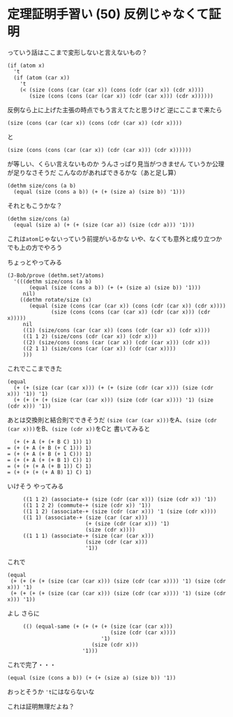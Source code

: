 # 定理証明手習い (50) 反例じゃなくて証明

っていう話はここまで変形しないと言えないもの？

```
(if (atom x)
  't
  (if (atom (car x))
    't
    (< (size (cons (car (car x)) (cons (cdr (car x)) (cdr x))))
       (size (cons (cons (car (car x)) (cdr (car x))) (cdr x))))))
```

反例なら上に上げた主張の時点でもう言えてたと思うけど
逆にここまで来たら

```
(size (cons (car (car x)) (cons (cdr (car x)) (cdr x))))
```

と

```
(size (cons (cons (car (car x)) (cdr (car x))) (cdr x))))))
```

が等しい、くらい言えないものか
うんさっぱり見当がつきません
ていうか公理が足りなさそうだ
こんなのがあればできるかな（あと足し算）

```
(dethm size/cons (a b)
  (equal (size (cons a b)) (+ (+ (size a) (size b)) '1)))
```

それともこうかな？

```
(dethm size/cons (a)
  (equal (size a) (+ (+ (size (car a)) (size (cdr a))) '1)))
```

これは`atom`じゃないっていう前提がいるかな
いや、なくても意外と成り立つか
でも上の方でやろう

ちょっとやってみる

```
(J-Bob/prove (dethm.set?/atoms)
  '(((dethm size/cons (a b)
       (equal (size (cons a b)) (+ (+ (size a) (size b)) '1)))
     nil)
    ((dethm rotate/size (x)
       (equal (size (cons (car (car x)) (cons (cdr (car x)) (cdr x))))
              (size (cons (cons (car (car x)) (cdr (car x))) (cdr x)))))
     nil
     ((1) (size/cons (car (car x)) (cons (cdr (car x)) (cdr x))))
     ((1 1 2) (size/cons (cdr (car x)) (cdr x)))
     ((2) (size/cons (cons (car (car x)) (cdr (car x))) (cdr x)))
     ((2 1 1) (size/cons (car (car x)) (cdr (car x))))
     )))
```

これでここまできた

```
(equal
  (+ (+ (size (car (car x))) (+ (+ (size (cdr (car x))) (size (cdr x))) '1)) '1)
  (+ (+ (+ (+ (size (car (car x))) (size (cdr (car x)))) '1) (size (cdr x))) '1))
```

あとは交換則と結合則でできそうだ
`(size (car (car x)))`をA、`(size (cdr (car x)))`をB、`(size (cdr x))`をCと
書いてみると

```
  (+ (+ A (+ (+ B C) 1)) 1)
= (+ (+ A (+ B (+ C 1))) 1)
= (+ (+ A (+ B (+ 1 C))) 1)
= (+ (+ A (+ (+ B 1) C)) 1)
= (+ (+ (+ A (+ B 1)) C) 1)
= (+ (+ (+ (+ A B) 1) C) 1)
```

いけそう
やってみる

```
     ((1 1 2) (associate-+ (size (cdr (car x))) (size (cdr x)) '1))
     ((1 1 2 2) (commute-+ (size (cdr x)) '1))
     ((1 1 2) (associate-+ (size (cdr (car x))) '1 (size (cdr x))))
     ((1 1) (associate-+ (size (car (car x)))
                         (+ (size (cdr (car x))) '1)
                         (size (cdr x))))
     ((1 1 1) (associate-+ (size (car (car x)))
                         (size (cdr (car x)))
                         '1))
```

これで

```
(equal
 (+ (+ (+ (+ (size (car (car x))) (size (cdr (car x)))) '1) (size (cdr x))) '1)
 (+ (+ (+ (+ (size (car (car x))) (size (cdr (car x)))) '1) (size (cdr x))) '1))
```

よし
さらに

```
     (() (equal-same (+ (+ (+ (+ (size (car (car x)))
                                 (size (cdr (car x))))
                              '1)
                           (size (cdr x)))
                        '1)))
```

これで完了・・・

```
(equal (size (cons a b)) (+ (+ (size a) (size b)) '1))
```

おっとそうか
`'t`にはならないな

これは証明無理だよね？
